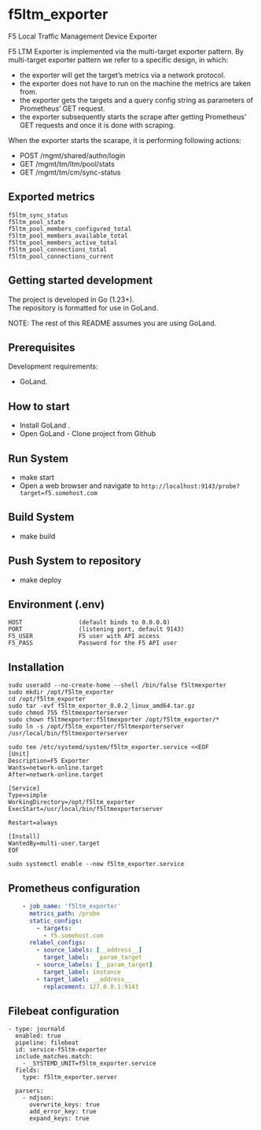 # f5ltm_exporter
F5 Local Traffic Management Device Exporter

F5 LTM Exporter is implemented via the multi-target exporter pattern.
By multi-target exporter pattern we refer to a specific design, in which:

- the exporter will get the target’s metrics via a network protocol.
- the exporter does not have to run on the machine the metrics are taken from.
- the exporter gets the targets and a query config string as parameters of Prometheus’ GET request.
- the exporter subsequently starts the scrape after getting Prometheus’ GET requests and once it is done with scraping.

When the exporter starts the scarape, it is performing following actions:
- POST /mgmt/shared/authn/login
- GET /mgmt/tm/ltm/pool/stats
- GET /mgmt/tm/cm/sync-status

## Exported metrics

```console
f5ltm_sync_status
f5ltm_pool_state
f5ltm_pool_members_configured_total
f5ltm_pool_members_available_total
f5ltm_pool_members_active_total
f5ltm_pool_connections_total
f5ltm_pool_connections_current
```

## Getting started development
The project is developed in Go (1.23+).\
The repository is formatted for use in GoLand.

NOTE: The rest of this README assumes you are using GoLand.

## Prerequisites
Development requirements:
* GoLand.

## How to start
* Install GoLand .
* Open GoLand - Clone  project from Github

## Run System
* make start
* Open a web browser and navigate to `http://localhost:9143/probe?target=f5.somehost.com`

## Build System
* make build

## Push System to repository
* make deploy

## Environment (.env)
    HOST                (default binds to 0.0.0.0)
    PORT                (listening port, default 9143)
    F5_USER             F5 user with API access
    F5_PASS             Password for the F5 API user

## Installation
```console
sudo useradd --no-create-home --shell /bin/false f5ltmexporter
sudo mkdir /opt/f5ltm_exporter
cd /opt/f5ltm_exporter
sudo tar -xvf f5ltm_exporter_0.0.2_linux_amd64.tar.gz
sudo chmod 755 f5ltmexporterserver
sudo chown f5ltmexporter:f5ltmexporter /opt/f5ltm_exporter/*
sudo ln -s /opt/f5ltm_exporter/f5ltmexporterserver /usr/local/bin/f5ltmexporterserver

sudo tee /etc/systemd/system/f5ltm_exporter.service <<EOF
[Unit]
Description=F5 Exporter
Wants=network-online.target
After=network-online.target

[Service]
Type=simple
WorkingDirectory=/opt/f5ltm_exporter
ExecStart=/usr/local/bin/f5ltmexporterserver

Restart=always

[Install]
WantedBy=multi-user.target
EOF

sudo systemctl enable --now f5ltm_exporter.service 
```

## Prometheus configuration
```yaml
    - job_name: 'f5ltm_exporter'
      metrics_path: /probe
      static_configs:
        - targets:
          - f5.somehost.com
      relabel_configs:
        - source_labels: [__address__]
          target_label: __param_target
        - source_labels: [__param_target]
          target_label: instance
        - target_label: __address__
          replacement: 127.0.0.1:9143
```

## Filebeat configuration
```console
- type: journald
  enabled: true
  pipeline: filebeat
  id: service-f5ltm-exporter
  include_matches.match:
    - _SYSTEMD_UNIT=f5ltm_exporter.service
  fields:
    type: f5ltm_exporter.server

  parsers:
    - ndjson:
      overwrite_keys: true
      add_error_key: true
      expand_keys: true
```
